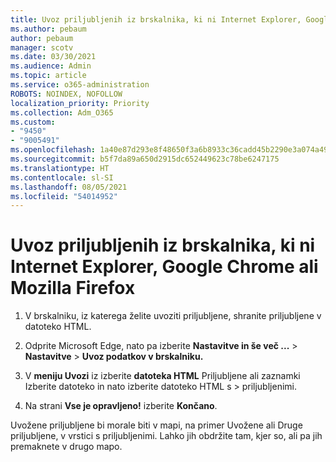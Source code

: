```yaml
---
title: Uvoz priljubljenih iz brskalnika, ki ni Internet Explorer, Google Chrome ali Mozilla Firefox
ms.author: pebaum
author: pebaum
manager: scotv
ms.date: 03/30/2021
ms.audience: Admin
ms.topic: article
ms.service: o365-administration
ROBOTS: NOINDEX, NOFOLLOW
localization_priority: Priority
ms.collection: Adm_O365
ms.custom:
- "9450"
- "9005491"
ms.openlocfilehash: 1a40e87d293e8f48650f3a6b8933c36cadd45b2290e3a074a499c964a274d59b
ms.sourcegitcommit: b5f7da89a650d2915dc652449623c78be6247175
ms.translationtype: HT
ms.contentlocale: sl-SI
ms.lasthandoff: 08/05/2021
ms.locfileid: "54014952"
---
```

# <a name="import-favorites-from-a-browser-other-than-internet-explorer-google-chrome-or-mozilla-firefox"></a>Uvoz priljubljenih iz brskalnika, ki ni Internet Explorer, Google Chrome ali Mozilla Firefox

1. V brskalniku, iz katerega želite uvoziti priljubljene, shranite priljubljene v datoteko HTML.

1. Odprite Microsoft Edge, nato pa izberite **Nastavitve in še več ...**  >  **Nastavitve**  >  **Uvoz podatkov v brskalniku.**

1. V **meniju Uvozi** iz izberite **datoteka HTML** Priljubljene ali zaznamki Izberite datoteko in nato izberite datoteko HTML s  >  priljubljenimi.

1. Na strani **Vse je opravljeno!** izberite **Končano**.

Uvožene priljubljene bi morale biti v mapi, na primer Uvožene ali Druge priljubljene, v vrstici s priljubljenimi. Lahko jih obdržite tam, kjer so, ali pa jih premaknete v drugo mapo.